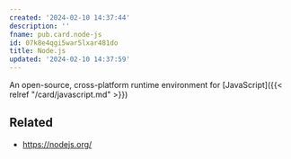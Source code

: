 ```yaml
---
created: '2024-02-10 14:37:44'
description: ''
fname: pub.card.node-js
id: 07k8e4qgi5war5lxar481do
title: Node.js
updated: '2024-02-10 14:37:59'
---
```


An open-source, cross-platform runtime environment for [JavaScript]({{< relref "/card/javascript.md" >}})

## Related

- <https://nodejs.org/>